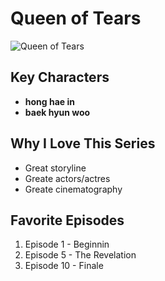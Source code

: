 # Queen of Tears

![Queen of Tears](https://www.google.com/url?sa=i&url=https%3A%2F%2Fabout.netflix.com%2Fen%2Fnews%2Fqueen-of-tears-teaser-trailer-ka&psig=AOvVaw09UzNdZtsKArFE4UY-P3GN&ust=1717258708223000&source=images&cd=vfe&opi=89978449&ved=0CBIQjRxqFwoTCJDysauluIYDFQAAAAAdAAAAABAE)

## Key Characters
- **hong hae in**
- **baek hyun woo**

## Why I Love This Series
- Great storyline
- Greate actors/actres
- Greate cinematography

## Favorite Episodes
1. Episode 1 - Beginnin
2. Episode 5 - The Revelation
3. Episode 10 - Finale
